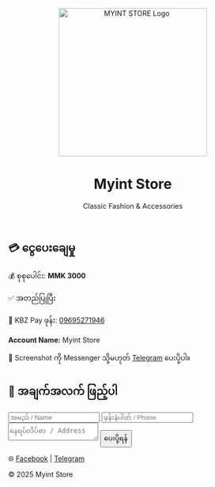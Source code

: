 <!DOCTYPE html>
<html lang="en">
<head>
  <meta charset="UTF-8" />
  <meta name="viewport" content="width=device-width, initial-scale=1.0" />
  <title>Myint Store</title>
  <link rel="stylesheet" href="style.css" />
</head>
<body>
  <header>
    <img src="assets/A250D000-8FF7-4571-A6D3-B621714A6CCD.png" alt="MYINT STORE Logo" style="width: 300px;">
    <h1>Myint Store</h1>
    <p>Classic Fashion & Accessories</p>
  </header>

  <section class="info">
    <h2>💳 ငွေပေးချေမှု</h2>
    <p>💰 စုစုပေါင်း: <strong>MMK 3000</strong></p>
    <p>✅ အတည်ပြုပြီး</p>
    <p>📱 KBZ Pay ဖုန်း: <a href="tel:09695271946">09695271946</a></p>
    <p><strong>Account Name:</strong> Myint Store</p>
    <p>📩 Screenshot ကို Messenger သို့မဟုတ် <a href="https://t.me/Muyaung" target="_blank">Telegram</a> ပေးပို့ပါ။</p>
  </section>

  <section class="form">
    <h2>📝 အချက်အလက် ဖြည့်ပါ</h2>
    <form id="orderForm">
      <input type="text" id="name" placeholder="အမည် / Name" required />
      <input type="tel" id="phone" placeholder="ဖုန်းနံပါတ် / Phone" required />
      <textarea id="address" placeholder="နေရပ်လိပ်စာ / Address" required></textarea>
      <button type="submit">ပေးပို့ရန်</button>
    </form>
    <p id="confirmation"></p>
  </section>

  <footer>
    <p>🌐 <a href="https://www.facebook.com/share/1JTUAf4awe/?mibextid=wwXIfr" target="_blank">Facebook</a> | 
       <a href="https://t.me/Muyaung" target="_blank">Telegram</a></p>
    <p>&copy; 2025 Myint Store</p>
  </footer>

  <script src="script.js"></script>
</body>
</html>
